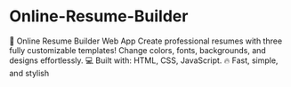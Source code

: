 # Online-Resume-Builder
🚀 Online Resume Builder Web App Create professional resumes with three fully customizable templates! Change colors, fonts, backgrounds, and designs effortlessly.  💻 Built with: HTML, CSS, JavaScript. 🔥 Fast, simple, and stylish
